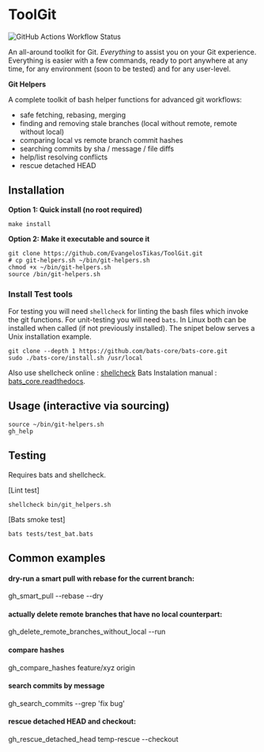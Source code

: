 # ToolGit 

![GitHub Actions Workflow Status](https://img.shields.io/github/actions/workflow/status/EvangelosTikas/ToolGit/.github/workflows/ci.yml)

An all-around toolkit for Git. 
*Everything* to assist you on your Git experience.
Everything is easier with a  few commands, ready to port anywhere at any time, for any environment (soon to be tested)
and for any user-level.


**Git Helpers**

A complete toolkit of bash helper functions for advanced git workflows:
- safe fetching, rebasing, merging
- finding and removing stale branches (local without remote, remote without local)
- comparing local vs remote branch commit hashes
- searching commits by sha / message / file diffs
- help/list resolving conflicts
- rescue detached HEAD

## Installation

  **Option 1: Quick install (no root required)**
  ```
  make install
  ```

  
  **Option 2: Make it executable and source it**
  ```
  git clone https://github.com/EvangelosTikas/ToolGit.git
  # cp git-helpers.sh ~/bin/git-helpers.sh
  chmod +x ~/bin/git-helpers.sh
  source /bin/git-helpers.sh
  ```
  
  ### Install Test tools

  For testing you will need `shellcheck` for linting the bash files which invoke the git functions. For unit-testing you will need
  `bats`. In Linux both can be installed when called (if not previously installed). 
  The snipet below serves a Unix installation example.
  ```[Linux]
  git clone --depth 1 https://github.com/bats-core/bats-core.git
  sudo ./bats-core/install.sh /usr/local
  ```
  Also use shellcheck online : [shellcheck](https://www.shellcheck.net/)
  Bats Instalation manual : [bats_core.readthedocs](https://bats-core.readthedocs.io/en/stable/installation.html).
  
  
## Usage (interactive via sourcing)

  ```
  source ~/bin/git-helpers.sh
  gh_help
  ```

## Testing 
  Requires bats and shellcheck.

  [Lint test]
  ```
  shellcheck bin/git_helpers.sh 
  ```

  [Bats smoke test]
  ```
  bats tests/test_bat.bats  
  ```
  
## Common examples
  #### dry-run a smart pull with rebase for the current branch:
  gh_smart_pull --rebase --dry

  #### actually delete remote branches that have no local counterpart:
  gh_delete_remote_branches_without_local --run

  #### compare hashes
  gh_compare_hashes feature/xyz origin

  #### search commits by message
  gh_search_commits --grep 'fix bug' 

  #### rescue detached HEAD and checkout:
  gh_rescue_detached_head temp-rescue --checkout
